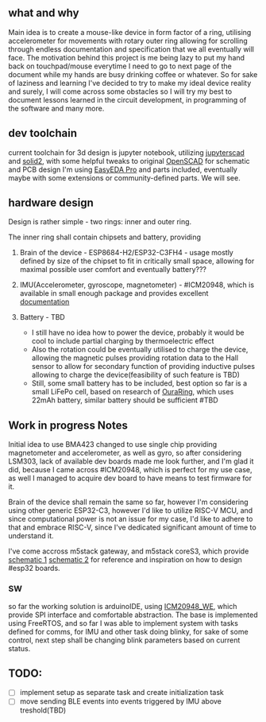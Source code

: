 ## what and why

Main idea is to create a mouse-like device in form factor of a ring, utilising accelerometer for movements with rotary outer ring allowing for scrolling through endless documentation and specification that we all eventually will face.
The motivation behind this project is me being lazy to put my hand back on touchpad/mouse everytime I need to go to next page of the document while my hands are busy drinking coffee or whatever.
So for sake of laziness and learning I've decided to try to make my ideal device reality and surely, I will come across some obstacles so I will try my best to document lessons learned in the circuit development, in programming of the software and many more.

## dev toolchain

current toolchain for 3d design is jupyter notebook, utilizing [jupyterscad](https://github.com/jreiberkyle/jupyterscad) and [solid2](https://github.com/jeff-dh/SolidPython), with some helpful tweaks to original [OpenSCAD](https://openscad.org/)
for schematic and PCB design I'm using [EasyEDA Pro](https://pro.easyeda.com/editor) and parts included, eventually maybe with some extensions or community-defined parts. We will see.

## hardware design

Design is rather simple - two rings: inner and outer ring.

The inner ring shall contain chipsets and battery, providing

1. Brain of the device - ESP8684-H2/ESP32-C3FH4 - usage mostly defined by size of the chipset to fit in critically small space, allowing for maximal possible user comfort and eventually battery???

2. IMU(Accelerometer, gyroscope, magnetometer) - #ICM20948, which is available in small enough package and provides excellent [documentation](https://github.com/vstkl/mousring/blob/master/datasheets/icm20948.pdf)

3. Battery - TBD

    - I still have no idea how to power the device, probably it would be cool to include partial charging by thermoelectric effect
    - Also the rotation could be eventually utilised to charge the device, allowing the magnetic pulses providing rotation data to the Hall sensor to allow for secondary function of providing inductive pulses allowing to charge the device(feasibility of such feature is TBD)
    - Still, some small battery has to be included, best option so far is a small LiFePo cell, based on research of [OuraRing](https://ouraring.com/), which uses 22mAh battery, similar battery should be sufficient #TBD

## Work in progress Notes

Initial idea to use BMA423 changed to use single chip providing magnetometer and accelerometer, as well as gyro, so after considering LSM303, lack of available dev boards made me look further, and I'm glad it did, because I came across #ICM20948, which is perfect for my use case, as well I managed to acquire dev board to have means to test firmware for it.

Brain of the device shall remain the same so far, however I'm considering using other generic ESP32-C3, however I'd like to utilize RISC-V MCU, and since computational power is not an issue for my case, I'd like to adhere to that and embrace RISC-V, since I've dedicated significant amount of time to understand it.

I've come accross m5stack gateway, and m5stack coreS3, which provide
[schematic 1](https://github.com/vstkl/mousring/blob/master/datasheets/esp32h2_m5stack_gateway_reference.pdf)
[schematic 2](https://github.com/vstkl/mousring/blob/master/datasheets/esp32s3_m5stack_gateway_imu_reference.pdf)
for reference and inspiration on how to design #esp32 boards.

### SW

so far the working solution is arduinoIDE, using [ICM20948_WE](https://github.com/wollewald/ICM20948_WE), which provide SPI interface and comfortable abstraction. The base is implemented using FreeRTOS, and so far I was able to implement system with tasks defined for comms, for IMU and other task doing blinky, for sake of some control, next step shall be changing blink parameters based on current status.

## TODO:
- [ ] implement setup as separate task and create initialization task
- [ ] move sending BLE events into events triggered by IMU above treshold(TBD)